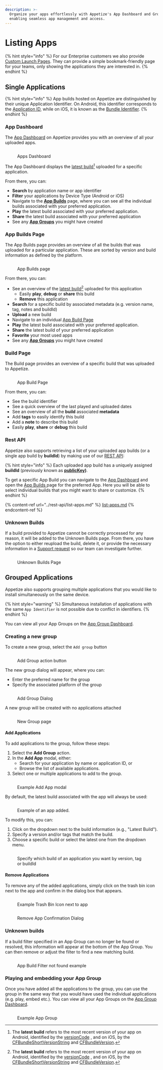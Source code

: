 ```yaml
---
description: >-
  Organize your apps effortlessly with Appetize's App Dashboard and Groups,
  enabling seamless app management and access.
---
```


# Listing Apps

{% hint style="info" %}
For our Enterprise customers we also provide [Custom Launch Pages](../features/custom-launch-pages.md). They can provide a simple bookmark-friendly page for your teams, only showing the applications they are interested in.
{% endhint %}

## Single Applications

{% hint style="info" %}
App builds hosted on Appetize are distinguished by their unique Application Identifier. On Android, this identifier corresponds to the [Application ID](https://developer.android.com/build/configure-app-module#set-application-id), while on iOS, it is known as the [Bundle Identifier](https://developer.apple.com/documentation/appstoreconnectapi/bundle\_ids).
{% endhint %}

### App Dashboard

The [App Dashboard](https://appetize.io/apps) on Appetize provides you with an overview of all your uploaded apps.

<figure><img src="../.gitbook/assets/image (25).png" alt=""><figcaption><p>Apps Dashboard</p></figcaption></figure>

The App Dashboard displays the [latest build](#user-content-fn-1)[^1] uploaded for a specific application. &#x20;

From there, you can:

* **Search** by application name or app identifier
* **Filter** your applications by Device Type (Android or iOS)
* Navigate to the [**App Builds**](listing-apps.md#app-builds-page) page, where you can see all the individual builds associated with your preferred application.
* **Play** the latest build associated with your preferred application.
* **Share** the latest build associated with your preferred application
* See any [**App Groups**](listing-apps.md#grouped-applications) you might have created

### App Builds Page

The App Builds page provides an overview of all the builds that was uploaded for a particular application. These are sorted by version and build information as defined by the platform.

<figure><img src="../.gitbook/assets/image (28).png" alt=""><figcaption><p>App Builds page</p></figcaption></figure>

From there, you can:

* See an overview of the [latest build](#user-content-fn-2)[^2] uploaded for this application
  * Easily **play**, **debug** or **share** this build
  * **Remove** this application
* **Search** for a specific build by associated metadata (e.g. version name, tag, notes and buildId)
* **Upload** a new build
* Navigate to an individual [App Build Page](listing-apps.md#app-build-page)
* **Play** the latest build associated with your preferred application.
* **Share** the latest build of your preferred application
* **Favorite** your most used apps
* See any [**App Groups**](listing-apps.md#grouped-applications) you might have created

### Build Page

The Build page provides an overview of a specific build that was uploaded to Appetize.

<figure><img src="../.gitbook/assets/image (27).png" alt=""><figcaption><p>App Build Page</p></figcaption></figure>

From there, you can:

* See the build identifier
* See a quick overview of the last played and uploaded dates
* See an overview of all the **build** associated **metadata**
* Add **tags** to easily identify this build
* Add a **note** to describe this build
* Easily **play**, **share** or **debug** this build

### Rest API

Appetize also supports retrieving a list of your uploaded app builds (or a single app build by **buildId**) by making use of our [REST API](broken-reference):

{% hint style="info" %}
Each uploaded app build has a uniquely assigned **buildId** (previously known as [**publicKey**](sharing-apps.md#public-key)**)**.

To get a specific App Build you can navigate to the [App Dashboard](https://appetize.io/apps) and open the [App Builds ](listing-apps.md#app-builds-page)page for the preferred App. Here you will be able to select individual builds that you might want to share or customize.
{% endhint %}

{% content-ref url="../rest-api/list-apps.md" %}
[list-apps.md](../rest-api/list-apps.md)
{% endcontent-ref %}

### Unknown Builds

If a build provided to Appetize cannot be correctly processed for any reason, it will be added to the Unknown Builds page. From there, you have the option to either reupload the build, delete it, or provide the necessary information in a [Support request](https://appetize.io/support-request) so our team can investigate further.

<div data-full-width="true">

<figure><img src="../.gitbook/assets/unknownbuilds.png" alt=""><figcaption><p>Unknown Builds Page</p></figcaption></figure>

</div>

## Grouped Applications

Appetize also supports grouping multiple applications that you would like to install simultaneously on the same device.

{% hint style="warning" %}
Simultaneous installation of applications with the same `App Identifier` is not possible due to conflict in identifiers.
{% endhint %}

You can view all your App Groups on the [App Group Dashboard](https://appetize.io/app-groups).

### Creating a new group

To create a new group, select the `Add group` button

<figure><img src="../.gitbook/assets/image (29).png" alt=""><figcaption><p>Add Group action button</p></figcaption></figure>

The new group dialog will appear, where you can:

* Enter the preferred name for the group
* Specify the associated platform of the group

<figure><img src="../.gitbook/assets/image (34).png" alt=""><figcaption><p>Add Group Dialog</p></figcaption></figure>

A new group will be created with no applications attached

<figure><img src="../.gitbook/assets/image (35).png" alt=""><figcaption><p>New Group page</p></figcaption></figure>

#### Add Applications

To add applications to the group, follow these steps:

1. Select the **Add Group** action.
2. In the **Add App** modal, either:
   * Search for your application by name or application ID, or
   * Browse the list of available applications.
3. Select one or multiple applications to add to the group.

<figure><img src="../.gitbook/assets/image (36).png" alt=""><figcaption><p>Example Add App modal</p></figcaption></figure>

By default, the latest build associated with the app will always be used:

<figure><img src="../.gitbook/assets/image (37).png" alt=""><figcaption><p>Example of an app added.</p></figcaption></figure>

To modify this, you can:

1. Click on the dropdown next to the build information (e.g., "Latest Build").
2. Specify a version and/or tags that match the build.
3. Choose a specific build or select the latest one from the dropdown menu.

<figure><img src="../.gitbook/assets/image (38).png" alt=""><figcaption><p>Specify which build of an application you want by version, tag or buildId</p></figcaption></figure>

#### Remove Applications

To remove any of the added applications, simply click on the trash bin icon next to the app and confirm in the dialog box that appears.

<figure><img src="../.gitbook/assets/image (41).png" alt=""><figcaption><p>Example Trash Bin Icon next to app</p></figcaption></figure>

<figure><img src="../.gitbook/assets/image (40).png" alt=""><figcaption><p>Remove App Confirmation Dialog</p></figcaption></figure>

### Unknown builds

If a build filter specified in an App Group can no longer be found or resolved, this information will appear at the bottom of the App Group. You can then remove or adjust the filter to find a new matching build.

<figure><img src="../.gitbook/assets/image (50).png" alt=""><figcaption><p>App Build Filter not found example </p></figcaption></figure>

### Playing and embedding your App Group

Once you have added all the applications to the group, you can use the group in the same way that you would have used the individual applications (e.g. play, embed etc.). You can view all your App Groups on the [App Group Dashboard](https://appetize.io/app-groups).

<figure><img src="../.gitbook/assets/image (39).png" alt=""><figcaption><p>Example App Group</p></figcaption></figure>



[^1]: The **latest build** refers to the most recent version of your app on Android, identified by the [versionCode](https://developer.android.com/studio/publish/versioning#versioningsettings) , and on iOS, by the [CFBundleShortVersionString](https://developer.apple.com/documentation/bundleresources/information\_property\_list/cfbundleshortversionstring) and [CFBundleVersion](https://developer.apple.com/documentation/bundleresources/information\_property\_list/cfbundleversion).

[^2]: The **latest build** refers to the most recent version of your app on Android, identified by the [versionCode](https://developer.android.com/studio/publish/versioning#versioningsettings) , and on iOS, by the [CFBundleShortVersionString](https://developer.apple.com/documentation/bundleresources/information\_property\_list/cfbundleshortversionstring) and [CFBundleVersion](https://developer.apple.com/documentation/bundleresources/information\_property\_list/cfbundleversion).
